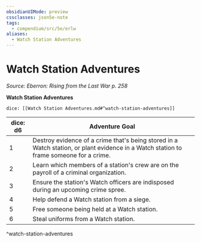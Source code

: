 ```yaml
---
obsidianUIMode: preview
cssclasses: json5e-note
tags:
  - compendium/src/5e/erlw
aliases:
  - Watch Station Adventures
---
```

# Watch Station Adventures
*Source: Eberron: Rising from the Last War p. 258* 

**Watch Station Adventures**

`dice: [[Watch Station Adventures.md#^watch-station-adventures]]`

| dice: d6 | Adventure Goal |
|----------|----------------|
| 1 | Destroy evidence of a crime that's being stored in a Watch station, or plant evidence in a Watch station to frame someone for a crime. |
| 2 | Learn which members of a station's crew are on the payroll of a criminal organization. |
| 3 | Ensure the station's Watch officers are indisposed during an upcoming crime spree. |
| 4 | Help defend a Watch station from a siege. |
| 5 | Free someone being held at a Watch station. |
| 6 | Steal uniforms from a Watch station. |
^watch-station-adventures
